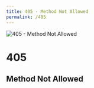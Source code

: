 ```yaml
---
title: 405 - Method Not Allowed
permalink: /405
---
```

<div>
    <img src="https://s-media-cache-ak0.pinimg.com/736x/1b/df/05/1bdf05f22e6b77161674d25e7b0d62b4.jpg" alt="405 - Method Not Allowed" />
    <h1>405</h1>
    <h2>Method Not Allowed</h2>
</div>
